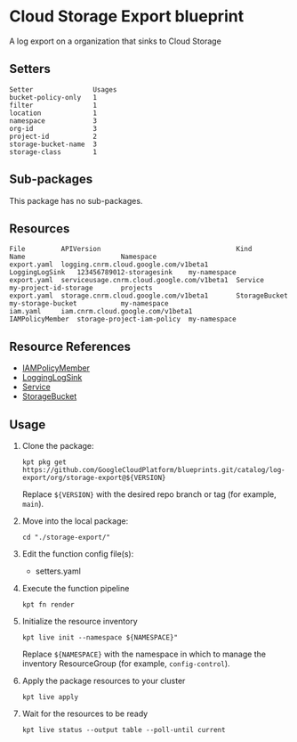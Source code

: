 # Cloud Storage Export blueprint

A log export on a organization that sinks to Cloud Storage

## Setters

```
Setter               Usages
bucket-policy-only   1
filter               1
location             1
namespace            3
org-id               3
project-id           2
storage-bucket-name  3
storage-class        1
```

## Sub-packages

This package has no sub-packages.

## Resources

```
File         APIVersion                                  Kind             Name                        Namespace
export.yaml  logging.cnrm.cloud.google.com/v1beta1       LoggingLogSink   123456789012-storagesink    my-namespace
export.yaml  serviceusage.cnrm.cloud.google.com/v1beta1  Service          my-project-id-storage       projects
export.yaml  storage.cnrm.cloud.google.com/v1beta1       StorageBucket    my-storage-bucket           my-namespace
iam.yaml     iam.cnrm.cloud.google.com/v1beta1           IAMPolicyMember  storage-project-iam-policy  my-namespace
```

## Resource References

- [IAMPolicyMember](https://cloud.google.com/config-connector/docs/reference/resource-docs/iam/iampolicymember)
- [LoggingLogSink](https://cloud.google.com/config-connector/docs/reference/resource-docs/logging/logginglogsink)
- [Service](https://cloud.google.com/config-connector/docs/reference/resource-docs/serviceusage/service)
- [StorageBucket](https://cloud.google.com/config-connector/docs/reference/resource-docs/storage/storagebucket)

## Usage

1.  Clone the package:
    ```
    kpt pkg get https://github.com/GoogleCloudPlatform/blueprints.git/catalog/log-export/org/storage-export@${VERSION}
    ```
    Replace `${VERSION}` with the desired repo branch or tag
    (for example, `main`).

1.  Move into the local package:
    ```
    cd "./storage-export/"
    ```

1.  Edit the function config file(s):
    - setters.yaml

1.  Execute the function pipeline
    ```
    kpt fn render
    ```

1.  Initialize the resource inventory
    ```
    kpt live init --namespace ${NAMESPACE}"
    ```
    Replace `${NAMESPACE}` with the namespace in which to manage
    the inventory ResourceGroup (for example, `config-control`).

1.  Apply the package resources to your cluster
    ```
    kpt live apply
    ```

1.  Wait for the resources to be ready
    ```
    kpt live status --output table --poll-until current
    ```

